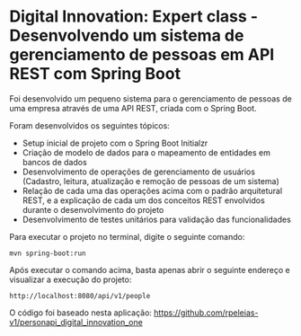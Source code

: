 # Digital Innovation: Expert class - Desenvolvendo um sistema de gerenciamento de pessoas em API REST com Spring Boot

Foi desenvolvido um pequeno sistema para o gerenciamento de pessoas de uma empresa através de uma API REST, criada com o Spring Boot.


Foram desenvolvidos os seguintes tópicos:

* Setup inicial de projeto com o Spring Boot Initialzr
* Criação de modelo de dados para o mapeamento de entidades em bancos de dados
* Desenvolvimento de operações de gerenciamento de usuários (Cadastro, leitura, atualização e remoção de pessoas de um sistema)
* Relação de cada uma das operações acima com o padrão arquitetural REST, e a explicação de cada um dos conceitos REST envolvidos durante o desenvolvimento do projeto
* Desenvolvimento de testes unitários para validação das funcionalidades


Para executar o projeto no terminal, digite o seguinte comando: 

```
mvn spring-boot:run
```


Após executar o comando acima, basta apenas abrir o seguinte endereço e visualizar a execução do projeto: 

```
http://localhost:8080/api/v1/people
```



O código foi baseado nesta aplicação: https://github.com/rpeleias-v1/personapi_digital_innovation_one
